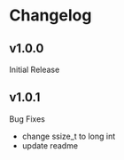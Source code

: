 # Changelog

## v1.0.0
Initial Release

## v1.0.1
Bug Fixes

- change ssize_t to long int
- update readme
